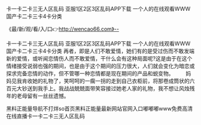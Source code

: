 卡一卡二卡三无人区乱码
亚服1区2区3区乱码APP下载
一个人的在线观看WWW
国产卡二卡三卡4卡分类


《最/新/观/看/入/口👉http://wencao66.com》--

卡一卡二卡三无人区乱码
亚服1区2区3区乱码APP下载
一个人的在线观看WWW
国产卡二卡三卡4卡分类
再者，即是人们不敢爱情，她们有的是受过伤而不敢发端新的爱情，或听闻恋情伤人而不敢爱情，干什么会有这种局面呢?这是由于在这个情绪接受说弱也强的期间，也是由于这个期间的压力很大，人们就会变化为暗恋或探求完备恋情的动作，但不管哪一种恋情都是现在期间的产品和蜕变物。
　　妈妈见我肯收她的礼物了，笑呵呵的一瘸一拐的走到自己衣柜前，将那卷成筒状的六百元大钞送到我手上。我战战兢兢面带笑容接过她老人家的礼物，我不想让风烛残年的老母留有一丝丝遗憾。





黑料正能量导航不打烊so首页黑料正能量最新网站官网入口嘟嘟嘟www免费高清在线直播卡一卡二卡三无人区乱码
